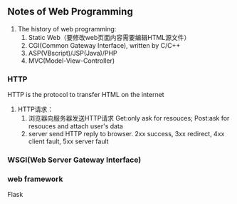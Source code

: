 ## Notes of Web Programming
1. The history of web programming:
   1. Static Web（要修改web页面内容需要编辑HTML源文件）
   2. CGI(Common Gateway Interface), written by C/C++
   3. ASP(VBscript)/JSP(Java)/PHP
   4. MVC(Model-View-Controller)
### HTTP
HTTP is the protocol to transfer HTML on the internet
1. HTTP请求：
   1. 浏览器向服务器发送HTTP请求 Get:only ask for resouces; Post:ask for resouces and attach user's data
   2. server send HTTP reply to browser. 2xx success, 3xx redirect, 4xx client fault, 5xx server fault
### WSGI(Web Server Gateway Interface)

### web framework
Flask
